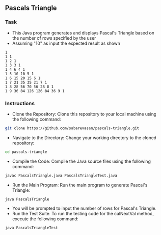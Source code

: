 ## Pascals Triangle

### Task
- This Java program generates and displays Pascal's Triangle based on the number of rows specified by the user
- Assuming "10" as input the expected result as shown
```
1 
1 1 
1 2 1 
1 3 3 1 
1 4 6 4 1 
1 5 10 10 5 1 
1 6 15 20 15 6 1 
1 7 21 35 35 21 7 1 
1 8 28 56 70 56 28 8 1 
1 9 36 84 126 126 84 36 9 1 
```

### Instructions
- Clone the Repository: Clone this repository to your local machine using the following command:
```bash
git clone https://github.com/sabarevasan/pascals-triangle.git
```
- Navigate to the Directory: Change your working directory to the cloned repository:
```bash
cd pascals-triangle
```
- Compile the Code: Compile the Java source files using the following command:
```bash
javac PascalsTriangle.java PascalsTriangleTest.java
```
- Run the Main Program: Run the main program to generate Pascal's Triangle:
```bash
java PascalsTriangle
```
- You will be prompted to input the number of rows for Pascal's Triangle.
- Run the Test Suite: To run the testing code for the calNextVal method, execute the following command:
```bash
java PascalsTriangleTest
```
